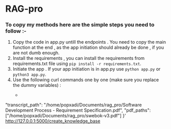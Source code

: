 # RAG-pro

### To copy my methods here are the simple steps you need to follow :-

1. Copy the code in app.py untill the endpoints . You need to copy the main function at the end , as the app initiation should already be done , if you are not dumb enough.
2. Install the requirements , you can install the requirements from requirements.txt file using `pip install -r requirements.txt`.
3. Initiate the app . If your app initiation is in app.py use `python app.py` or `python3 app.py`.
4. Use the following curl commands one by one (make sure you replace the dummy variables) :
   - ```bash curl -X POST -H "Content-Type: application/json" -d '{
  "transcript_path": "/home/popxadi/Documents/rag_pro/Software Development Process - Requirement Specification.pdf",
  "pdf_paths": ["/home/popxadi/Documents/rag_pro/swebok-v3.pdf"]
}' http://127.0.0.1:5000/create_knowledge_base
```
